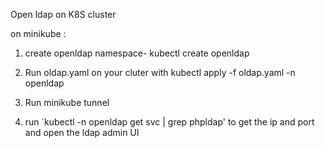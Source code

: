 Open ldap on K8S cluster 

on minikube :
1. create openldap namespace- kubectl create openldap 
2. Run oldap.yaml on your cluter with kubectl apply -f oldap.yaml -n openldap
3. Run minikube tunnel

4. run `kubectl -n openldap get svc | grep phpldap' to get the ip and port and open the ldap admin UI
